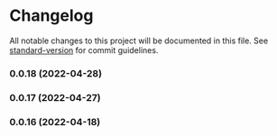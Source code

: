 # Changelog

All notable changes to this project will be documented in this file. See [standard-version](https://github.com/conventional-changelog/standard-version) for commit guidelines.

### 0.0.18 (2022-04-28)

### 0.0.17 (2022-04-27)

### 0.0.16 (2022-04-18)

